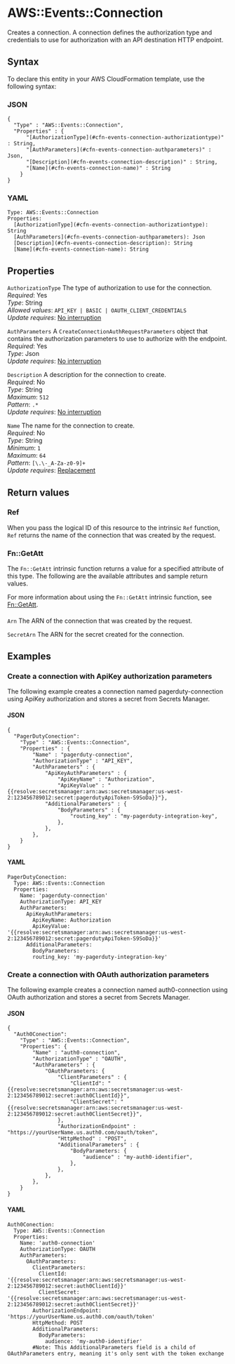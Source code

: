 # AWS::Events::Connection<a name="aws-resource-events-connection"></a>

Creates a connection\. A connection defines the authorization type and credentials to use for authorization with an API destination HTTP endpoint\.

## Syntax<a name="aws-resource-events-connection-syntax"></a>

To declare this entity in your AWS CloudFormation template, use the following syntax:

### JSON<a name="aws-resource-events-connection-syntax.json"></a>

```
{
  "Type" : "AWS::Events::Connection",
  "Properties" : {
      "[AuthorizationType](#cfn-events-connection-authorizationtype)" : String,
      "[AuthParameters](#cfn-events-connection-authparameters)" : Json,
      "[Description](#cfn-events-connection-description)" : String,
      "[Name](#cfn-events-connection-name)" : String
    }
}
```

### YAML<a name="aws-resource-events-connection-syntax.yaml"></a>

```
Type: AWS::Events::Connection
Properties: 
  [AuthorizationType](#cfn-events-connection-authorizationtype): String
  [AuthParameters](#cfn-events-connection-authparameters): Json
  [Description](#cfn-events-connection-description): String
  [Name](#cfn-events-connection-name): String
```

## Properties<a name="aws-resource-events-connection-properties"></a>

`AuthorizationType`  <a name="cfn-events-connection-authorizationtype"></a>
The type of authorization to use for the connection\.  
*Required*: Yes  
*Type*: String  
*Allowed values*: `API_KEY | BASIC | OAUTH_CLIENT_CREDENTIALS`  
*Update requires*: [No interruption](https://docs.aws.amazon.com/AWSCloudFormation/latest/UserGuide/using-cfn-updating-stacks-update-behaviors.html#update-no-interrupt)

`AuthParameters`  <a name="cfn-events-connection-authparameters"></a>
A `CreateConnectionAuthRequestParameters` object that contains the authorization parameters to use to authorize with the endpoint\.   
*Required*: Yes  
*Type*: Json  
*Update requires*: [No interruption](https://docs.aws.amazon.com/AWSCloudFormation/latest/UserGuide/using-cfn-updating-stacks-update-behaviors.html#update-no-interrupt)

`Description`  <a name="cfn-events-connection-description"></a>
A description for the connection to create\.  
*Required*: No  
*Type*: String  
*Maximum*: `512`  
*Pattern*: `.*`  
*Update requires*: [No interruption](https://docs.aws.amazon.com/AWSCloudFormation/latest/UserGuide/using-cfn-updating-stacks-update-behaviors.html#update-no-interrupt)

`Name`  <a name="cfn-events-connection-name"></a>
The name for the connection to create\.  
*Required*: No  
*Type*: String  
*Minimum*: `1`  
*Maximum*: `64`  
*Pattern*: `[\.\-_A-Za-z0-9]+`  
*Update requires*: [Replacement](https://docs.aws.amazon.com/AWSCloudFormation/latest/UserGuide/using-cfn-updating-stacks-update-behaviors.html#update-replacement)

## Return values<a name="aws-resource-events-connection-return-values"></a>

### Ref<a name="aws-resource-events-connection-return-values-ref"></a>

When you pass the logical ID of this resource to the intrinsic `Ref` function, `Ref` returns the name of the connection that was created by the request\.

### Fn::GetAtt<a name="aws-resource-events-connection-return-values-fn--getatt"></a>

The `Fn::GetAtt` intrinsic function returns a value for a specified attribute of this type\. The following are the available attributes and sample return values\.

For more information about using the `Fn::GetAtt` intrinsic function, see [Fn::GetAtt](https://docs.aws.amazon.com/AWSCloudFormation/latest/UserGuide/intrinsic-function-reference-getatt.html)\.

#### <a name="aws-resource-events-connection-return-values-fn--getatt-fn--getatt"></a>

`Arn`  <a name="Arn-fn::getatt"></a>
The ARN of the connection that was created by the request\.

`SecretArn`  <a name="SecretArn-fn::getatt"></a>
The ARN for the secret created for the connection\.

## Examples<a name="aws-resource-events-connection--examples"></a>



### Create a connection with ApiKey authorization parameters<a name="aws-resource-events-connection--examples--Create_a_connection_with_ApiKey_authorization_parameters"></a>

The following example creates a connection named pagerduty\-connection using ApiKey authorization and stores a secret from Secrets Manager\.

#### JSON<a name="aws-resource-events-connection--examples--Create_a_connection_with_ApiKey_authorization_parameters--json"></a>

```
{
  "PagerDutyConection": 
    "Type" : "AWS::Events::Connection",
    "Properties" : {
        "Name" : "pagerduty-connection",
        "AuthorizationType" : "API_KEY",
        "AuthParameters" : {
            "ApiKeyAuthParameters" : {
                "ApiKeyName" : "Authorization",
                "ApiKeyValue" : "{{resolve:secretsmanager:arn:aws:secretsmanager:us-west-2:123456789012:secret:pagerdutyApiToken-S9SoDa}}"},
            "AdditionalParameters" : {
                "BodyParameters" : {
                    "routing_key" : "my-pagerduty-integration-key", 
                }, 
            }, 
        },
    }
}
```

#### YAML<a name="aws-resource-events-connection--examples--Create_a_connection_with_ApiKey_authorization_parameters--yaml"></a>

```
PagerDutyConection:
  Type: AWS::Events::Connection
  Properties:
    Name: 'pagerduty-connection'
    AuthorizationType: API_KEY
    AuthParameters:
      ApiKeyAuthParameters:
        ApiKeyName: Authorization
        ApiKeyValue: '{{resolve:secretsmanager:arn:aws:secretsmanager:us-west-2:123456789012:secret:pagerdutyApiToken-S9SoDa}}'
      AdditionalParameters:
        BodyParameters:
        routing_key: 'my-pagerduty-integration-key'
```

### Create a connection with OAuth authorization parameters<a name="aws-resource-events-connection--examples--Create_a_connection_with_OAuth_authorization_parameters"></a>

The following example creates a connection named auth0\-connection using OAuth authorization and stores a secret from Secrets Manager\.

#### JSON<a name="aws-resource-events-connection--examples--Create_a_connection_with_OAuth_authorization_parameters--json"></a>

```
{
  "Auth0Conection":
    "Type" : "AWS::Events::Connection",
    "Properties": {
        "Name" : "auth0-connection",
        "AuthorizationType" : "OAUTH",
        "AuthParameters" : {
            "OAuthParameters: {
                "ClientParameters" : {
                    "ClientId": "{{resolve:secretsmanager:arn:aws:secretsmanager:us-west-2:123456789012:secret:auth0ClientId}}",
                    "ClientSecret": "{{resolve:secretsmanager:arn:aws:secretsmanager:us-west-2:123456789012:secret:auth0ClientSecret}}",
                },
                "AuthorizationEndpoint" : "https://yourUserName.us.auth0.com/oauth/token",
                "HttpMethod" : "POST",
                "AdditionalParameters" : {
                    "BodyParameters: {
                        "audience" : "my-auth0-identifier",
                    },
                },    
            },
        },
    }
}
```

#### YAML<a name="aws-resource-events-connection--examples--Create_a_connection_with_OAuth_authorization_parameters--yaml"></a>

```
Auth0Conection:
  Type: AWS::Events::Connection
  Properties:
    Name: 'auth0-connection'
    AuthorizationType: OAUTH
    AuthParameters:
      OAuthParameters:
        ClientParameters:
          ClientId: '{{resolve:secretsmanager:arn:aws:secretsmanager:us-west-2:123456789012:secret:auth0ClientId}}'
          ClientSecret: '{{resolve:secretsmanager:arn:aws:secretsmanager:us-west-2:123456789012:secret:auth0ClientSecret}}'
        AuthorizationEndpoint: 'https://yourUserName.us.auth0.com/oauth/token'
        HttpMethod: POST
        AdditionalParameters:
          BodyParameters:
            audience: 'my-auth0-identifier'
        #Note: This AdditionalParameters field is a child of OAuthParameters entry, meaning it's only sent with the token exchange
```